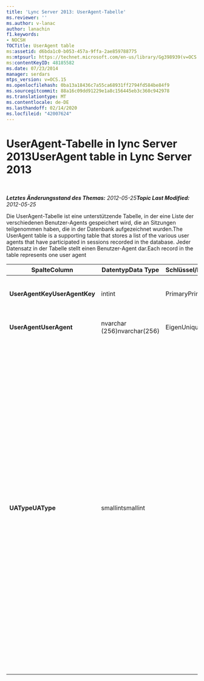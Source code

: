 ```yaml
---
title: 'Lync Server 2013: UserAgent-Tabelle'
ms.reviewer: ''
ms.author: v-lanac
author: lanachin
f1.keywords:
- NOCSH
TOCTitle: UserAgent table
ms:assetid: d6bda1c0-b053-457a-9ffa-2ae859788775
ms:mtpsurl: https://technet.microsoft.com/en-us/library/Gg398939(v=OCS.15)
ms:contentKeyID: 48185582
ms.date: 07/23/2014
manager: serdars
mtps_version: v=OCS.15
ms.openlocfilehash: 0ba13a18436c7a55ca68931ff2794fd584be84f9
ms.sourcegitcommit: 88a16c09dd91229e1a8c156445eb3c360c942978
ms.translationtype: MT
ms.contentlocale: de-DE
ms.lasthandoff: 02/14/2020
ms.locfileid: "42007624"
---
```

<div data-xmlns="http://www.w3.org/1999/xhtml">

<div class="topic" data-xmlns="http://www.w3.org/1999/xhtml" data-msxsl="urn:schemas-microsoft-com:xslt" data-cs="http://msdn.microsoft.com/">

<div data-asp="http://msdn2.microsoft.com/asp">

# <a name="useragent-table-in-lync-server-2013"></a><span data-ttu-id="1ba32-102">UserAgent-Tabelle in lync Server 2013</span><span class="sxs-lookup"><span data-stu-id="1ba32-102">UserAgent table in Lync Server 2013</span></span>

</div>

<div id="mainSection">

<div id="mainBody">

<span> </span>

<span data-ttu-id="1ba32-103">_**Letztes Änderungsstand des Themas:** 2012-05-25_</span><span class="sxs-lookup"><span data-stu-id="1ba32-103">_**Topic Last Modified:** 2012-05-25_</span></span>

<span data-ttu-id="1ba32-104">Die UserAgent-Tabelle ist eine unterstützende Tabelle, in der eine Liste der verschiedenen Benutzer-Agents gespeichert wird, die an Sitzungen teilgenommen haben, die in der Datenbank aufgezeichnet wurden.</span><span class="sxs-lookup"><span data-stu-id="1ba32-104">The UserAgent table is a supporting table that stores a list of the various user agents that have participated in sessions recorded in the database.</span></span> <span data-ttu-id="1ba32-105">Jeder Datensatz in der Tabelle stellt einen Benutzer-Agent dar.</span><span class="sxs-lookup"><span data-stu-id="1ba32-105">Each record in the table represents one user agent</span></span>


<table>
<colgroup>
<col style="width: 25%" />
<col style="width: 25%" />
<col style="width: 25%" />
<col style="width: 25%" />
</colgroup>
<thead>
<tr class="header">
<th><span data-ttu-id="1ba32-106"><strong>Spalte</strong></span><span class="sxs-lookup"><span data-stu-id="1ba32-106"><strong>Column</strong></span></span></th>
<th><span data-ttu-id="1ba32-107"><strong>Datentyp</strong></span><span class="sxs-lookup"><span data-stu-id="1ba32-107"><strong>Data Type</strong></span></span></th>
<th><span data-ttu-id="1ba32-108"><strong>Schlüssel/Index</strong></span><span class="sxs-lookup"><span data-stu-id="1ba32-108"><strong>Key/Index</strong></span></span></th>
<th><span data-ttu-id="1ba32-109"><strong>Details</strong></span><span class="sxs-lookup"><span data-stu-id="1ba32-109"><strong>Details</strong></span></span></th>
</tr>
</thead>
<tbody>
<tr class="odd">
<td><p><span data-ttu-id="1ba32-110"><strong>UserAgentKey</strong></span><span class="sxs-lookup"><span data-stu-id="1ba32-110"><strong>UserAgentKey</strong></span></span></p></td>
<td><p><span data-ttu-id="1ba32-111">int</span><span class="sxs-lookup"><span data-stu-id="1ba32-111">int</span></span></p></td>
<td><p><span data-ttu-id="1ba32-112">Primary</span><span class="sxs-lookup"><span data-stu-id="1ba32-112">Primary</span></span></p></td>
<td><p><span data-ttu-id="1ba32-113">Eindeutige Zahl, die diesen Benutzer-Agent identifiziert.</span><span class="sxs-lookup"><span data-stu-id="1ba32-113">Unique number identifying this user agent.</span></span></p></td>
</tr>
<tr class="even">
<td><p><span data-ttu-id="1ba32-114"><strong>UserAgent</strong></span><span class="sxs-lookup"><span data-stu-id="1ba32-114"><strong>UserAgent</strong></span></span></p></td>
<td><p><span data-ttu-id="1ba32-115">nvarchar (256)</span><span class="sxs-lookup"><span data-stu-id="1ba32-115">nvarchar(256)</span></span></p></td>
<td><p><span data-ttu-id="1ba32-116">Eigen</span><span class="sxs-lookup"><span data-stu-id="1ba32-116">Unique</span></span></p></td>
<td><p><span data-ttu-id="1ba32-117">Zeichenfolge des Benutzer-Agents.</span><span class="sxs-lookup"><span data-stu-id="1ba32-117">User Agent string.</span></span></p></td>
</tr>
<tr class="odd">
<td><p><span data-ttu-id="1ba32-118"><strong>UAType</strong></span><span class="sxs-lookup"><span data-stu-id="1ba32-118"><strong>UAType</strong></span></span></p></td>
<td><p><span data-ttu-id="1ba32-119">smallint</span><span class="sxs-lookup"><span data-stu-id="1ba32-119">smallint</span></span></p></td>
<td><p> </p></td>
<td><p><span data-ttu-id="1ba32-120">1 ist Vermittlungsserver.</span><span class="sxs-lookup"><span data-stu-id="1ba32-120">1 is Mediation Server.</span></span></p>
<p><span data-ttu-id="1ba32-121">2 ist A/V-Konferenzserver.</span><span class="sxs-lookup"><span data-stu-id="1ba32-121">2 is A/V Conferencing Server.</span></span></p>
<p><span data-ttu-id="1ba32-122">4 ist lync.</span><span class="sxs-lookup"><span data-stu-id="1ba32-122">4 is Lync.</span></span></p>
<p><span data-ttu-id="1ba32-123">8 ist IP-Telefon.</span><span class="sxs-lookup"><span data-stu-id="1ba32-123">8 is IP Phone.</span></span></p>
<p><span data-ttu-id="1ba32-124">16 ist Live Meeting Konsole.</span><span class="sxs-lookup"><span data-stu-id="1ba32-124">16 is Live Meeting Console.</span></span></p>
<p><span data-ttu-id="1ba32-125">32 ist das Bereitstellungs Überprüfungs Tool (Thrombose).</span><span class="sxs-lookup"><span data-stu-id="1ba32-125">32 is Deployment Validation Tool (DVT).</span></span></p>
<p><span data-ttu-id="1ba32-126">64 ist lync auf Macintosh-Computern.</span><span class="sxs-lookup"><span data-stu-id="1ba32-126">64 is Lync on Macintosh computers.</span></span></p>
<p><span data-ttu-id="1ba32-127">128 ist Office Communications Server 2007 R2 Attendant.</span><span class="sxs-lookup"><span data-stu-id="1ba32-127">128 is Office Communications Server 2007 R2 Attendant.</span></span></p>
<p><span data-ttu-id="1ba32-128">256 ist der Konferenzankündigungsdienst.</span><span class="sxs-lookup"><span data-stu-id="1ba32-128">256 is Conferencing Announcement service.</span></span></p>
<p><span data-ttu-id="1ba32-129">512 ist eine automatische Telefonzentrale für Konferenzen.</span><span class="sxs-lookup"><span data-stu-id="1ba32-129">512 is Conferencing Auto Attendant.</span></span></p>
<p><span data-ttu-id="1ba32-130">1024 ist Reaktionsgruppenanwendung.</span><span class="sxs-lookup"><span data-stu-id="1ba32-130">1024 is Response Group application.</span></span></p>
<p><span data-ttu-id="1ba32-131">2048 ist außerhalb der Sprachsteuerung.</span><span class="sxs-lookup"><span data-stu-id="1ba32-131">2048 is Outside Voice Control.</span></span></p></td>
</tr>
</tbody>
</table>


</div>

<span> </span>

</div>

</div>

</div>

